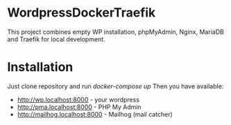 # WordpressDockerTraefik
This project combines empty WP installation, phpMyAdmin, Nginx, MariaDB and Traefik for local development.

# Installation

Just clone repository and run *docker-compose up*
Then you have available:
- http://wp.localhost:8000 - your wordpress
- http://pma.localhost:8000 - PHP My Admin
- http://mailhog.localhost:8000 - Mailhog (mail catcher)
